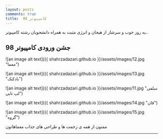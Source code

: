 ```yaml
---
layout: posts
comments: true
title:  کامپیوتر 98
---
```


یه روز خوب و سرشار از هیجان و انرژی مثبت به همراه دانشجویان رشته کامپیوتر..

## جشن ورودی کامپیوتر 98


![an image alt text]({{ shahrzadazari.github.io }}/assets/images/12.jpg "معما")


![an image alt text]({{ shahrzadazari.github.io }}/assets/images/13.jpg "بادکنک")


![an image alt text]({{ shahrzadazari.github.io }}/assets/images/11.jpg "سلفی لپ تابی")


![an image alt text]({{ shahrzadazari.github.io }}/assets/images/14.jpg "فان")  
  
   
![an image alt text]({{ shahrzadazari.github.io }}/assets/images/15.jpg "گروه")    
   

ممنون از همه ی زحمت ها و طراحی های جذاب معماهاتون 


---

